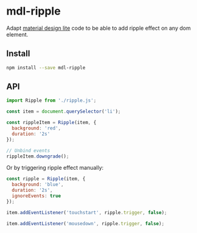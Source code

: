 # mdl-ripple

Adapt [material design lite](https://github.com/google/material-design-lite/blob/master/src/ripple/ripple.js) code to be able to add ripple effect on any dom element.

## Install

```sh
npm install --save mdl-ripple
```

## API

~~~ javascript
import Ripple from './ripple.js';

const item = document.querySelector('li');

const rippleItem = Ripple(item, {
  background: 'red',
  duration: '2s'
});

// Unbind events
rippleItem.downgrade();
~~~

Or by triggering ripple effect manually:

~~~ javascript
const ripple = Ripple(item, {
  background: 'blue',
  duration: '2s',
  ignoreEvents: true
});

item.addEventListener('touchstart', ripple.trigger, false);

item.addEventListener('mousedown', ripple.trigger, false);
~~~
